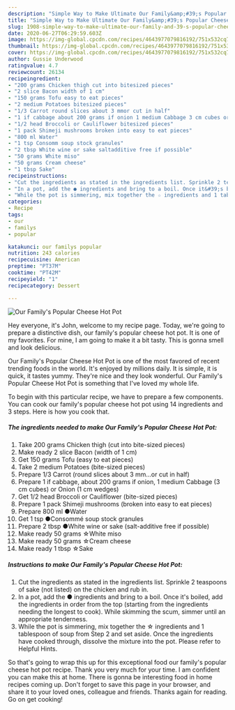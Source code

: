```yaml
---
description: "Simple Way to Make Ultimate Our Family&amp;#39;s Popular Cheese Hot Pot"
title: "Simple Way to Make Ultimate Our Family&amp;#39;s Popular Cheese Hot Pot"
slug: 1908-simple-way-to-make-ultimate-our-family-and-39-s-popular-cheese-hot-pot
date: 2020-06-27T06:29:59.603Z
image: https://img-global.cpcdn.com/recipes/4643977079816192/751x532cq70/our-familys-popular-cheese-hot-pot-recipe-main-photo.jpg
thumbnail: https://img-global.cpcdn.com/recipes/4643977079816192/751x532cq70/our-familys-popular-cheese-hot-pot-recipe-main-photo.jpg
cover: https://img-global.cpcdn.com/recipes/4643977079816192/751x532cq70/our-familys-popular-cheese-hot-pot-recipe-main-photo.jpg
author: Gussie Underwood
ratingvalue: 4.7
reviewcount: 26134
recipeingredient:
- "200 grams Chicken thigh cut into bitesized pieces"
- "2 slice Bacon width of 1 cm"
- "150 grams Tofu easy to eat pieces"
- "2 medium Potatoes bitesized pieces"
- "1/3 Carrot round slices about 3 mmor cut in half"
- "1 if cabbage about 200 grams if onion 1 medium Cabbage 3 cm cubes or Onion 1 cm wedges"
- "1/2 head Broccoli or Cauliflower bitesized pieces"
- "1 pack Shimeji mushrooms broken into easy to eat pieces"
- "800 ml Water"
- "1 tsp Consomm soup stock granules"
- "2 tbsp White wine or sake saltadditive free if possible"
- "50 grams White miso"
- "50 grams Cream cheese"
- "1 tbsp Sake"
recipeinstructions:
- "Cut the ingredients as stated in the ingredients list. Sprinkle 2 teaspoons of sake (not listed) on the chicken and rub in."
- "In a pot, add the ● ingredients and bring to a boil. Once it&#39;s boiled, add the ingredients in order from the top (starting from the ingredients needing the longest to cook). While skimming the scum, simmer until an appropriate tenderness."
- "While the pot is simmering, mix together the ☆ ingredients and 1 tablespoon of soup from Step 2 and set aside. Once the ingredients have cooked through, dissolve the mixture into the pot. Please refer to Helpful Hints."
categories:
- Recipe
tags:
- our
- familys
- popular

katakunci: our familys popular 
nutrition: 243 calories
recipecuisine: American
preptime: "PT37M"
cooktime: "PT42M"
recipeyield: "1"
recipecategory: Dessert

---
```



![Our Family&#39;s Popular Cheese Hot Pot](https://img-global.cpcdn.com/recipes/4643977079816192/751x532cq70/our-familys-popular-cheese-hot-pot-recipe-main-photo.jpg)

Hey everyone, it's John, welcome to my recipe page. Today, we're going to prepare a distinctive dish, our family&#39;s popular cheese hot pot. It is one of my favorites. For mine, I am going to make it a bit tasty. This is gonna smell and look delicious.

Our Family&#39;s Popular Cheese Hot Pot is one of the most favored of recent trending foods in the world. It's enjoyed by millions daily. It is simple, it is quick, it tastes yummy. They're nice and they look wonderful. Our Family&#39;s Popular Cheese Hot Pot is something that I've loved my whole life.




To begin with this particular recipe, we have to prepare a few components. You can cook our family&#39;s popular cheese hot pot using 14 ingredients and 3 steps. Here is how you cook that.

<!--inarticleads1-->

##### The ingredients needed to make Our Family&#39;s Popular Cheese Hot Pot:

1. Take 200 grams Chicken thigh (cut into bite-sized pieces)
1. Make ready 2 slice Bacon (width of 1 cm)
1. Get 150 grams Tofu (easy to eat pieces)
1. Take 2 medium Potatoes (bite-sized pieces)
1. Prepare 1/3 Carrot (round slices about 3 mm...or cut in half)
1. Prepare 1 if cabbage, about 200 grams if onion, 1 medium Cabbage (3 cm cubes) or Onion (1 cm wedges)
1. Get 1/2 head Broccoli or Cauliflower (bite-sized pieces)
1. Prepare 1 pack Shimeji mushrooms (broken into easy to eat pieces)
1. Prepare 800 ml ●Water
1. Get 1 tsp ●Consommé soup stock granules
1. Prepare 2 tbsp ●White wine or sake (salt-additive free if possible)
1. Make ready 50 grams ☆White miso
1. Make ready 50 grams ☆Cream cheese
1. Make ready 1 tbsp ☆Sake




<!--inarticleads2-->

##### Instructions to make Our Family&#39;s Popular Cheese Hot Pot:

1. Cut the ingredients as stated in the ingredients list. Sprinkle 2 teaspoons of sake (not listed) on the chicken and rub in.
1. In a pot, add the ● ingredients and bring to a boil. Once it&#39;s boiled, add the ingredients in order from the top (starting from the ingredients needing the longest to cook). While skimming the scum, simmer until an appropriate tenderness.
1. While the pot is simmering, mix together the ☆ ingredients and 1 tablespoon of soup from Step 2 and set aside. Once the ingredients have cooked through, dissolve the mixture into the pot. Please refer to Helpful Hints.




So that's going to wrap this up for this exceptional food our family&#39;s popular cheese hot pot recipe. Thank you very much for your time. I am confident you can make this at home. There is gonna be interesting food in home recipes coming up. Don't forget to save this page in your browser, and share it to your loved ones, colleague and friends. Thanks again for reading. Go on get cooking!
